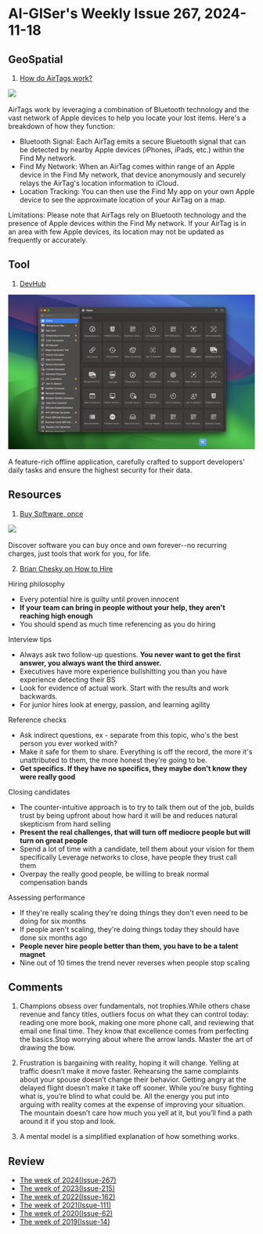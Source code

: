 # AI-GISer's Weekly Issue 267, 2024-11-18

## GeoSpatial

1. [How do AirTags work?](https://blog.bytebytego.com/i/151727523/how-do-airtags-work)

![](https://substackcdn.com/image/fetch/w_1456,c_limit,f_webp,q_auto:good,fl_lossy/https%3A%2F%2Fsubstack-post-media.s3.amazonaws.com%2Fpublic%2Fimages%2F7f0733ba-ee1b-46cf-b5b4-9a8a42610903_1280x1664.gif)

AirTags work by leveraging a combination of Bluetooth technology and the vast network of Apple devices to help you locate your lost items.
Here's a breakdown of how they function:

- Bluetooth Signal: Each AirTag emits a secure Bluetooth signal that can be detected by nearby Apple devices (iPhones, iPads, etc.) within the Find My network.
- Find My Network: When an AirTag comes within range of an Apple device in the Find My network, that device anonymously and securely relays the AirTag's location information to iCloud.
- Location Tracking: You can then use the Find My app on your own Apple device to see the approximate location of your AirTag on a map.

Limitations: Please note that AirTags rely on Bluetooth technology and the presence of Apple devices within the Find My network. If your AirTag is in an area with few Apple devices, its location may not be updated as frequently or accurately.

## Tool

1. [DevHub](https://github.com/jaywcjlove/DevHub)

![](https://github.com/jaywcjlove/DevHub/raw/main/assets/screenshots-1.png)

A feature-rich offline application, carefully crafted to support developers' daily tasks and ensure the highest security for their data.

## Resources

1. [Buy Software, once](https://buyoncesoftware.com/)

![](https://images-1252557999.file.myqcloud.com/uPic/HuYvwg.png)

Discover software you can buy once and own forever--no recurring charges, just tools that work for you, for life.

2. [Brian Chesky on How to Hire](https://x.com/benln/status/1852343618826129684)

Hiring philosophy

- Every potential hire is guilty until proven innocent
- **If your team can bring in people without your help, they aren't reaching high enough**
- You should spend as much time referencing as you do hiring

Interview tips

- Always ask two follow-up questions. **You never want to get the first answer, you always want the third answer.**
- Executives have more experience bullshitting you than you have experience detecting their BS
- Look for evidence of actual work. Start with the results and work backwards.
- For junior hires look at energy, passion, and learning agility

Reference checks

- Ask indirect questions, ex - separate from this topic, who's the best person you ever worked with?
- Make it safe for them to share. Everything is off the record, the more it's unattributed to them, the more honest they're going to be.
- **Get specifics. If they have no specifics, they maybe don't know they were really good**

Closing candidates

- The counter-intuitive approach is to try to talk them out of the job, builds trust by being upfront about how hard it will be and reduces natural skepticism from hard selling
- **Present the real challenges, that will turn off mediocre people but will turn on great people**
- Spend a lot of time with a candidate, tell them about your vision for them specifically Leverage networks to close, have people they trust call them
- Overpay the really good people, be willing to break normal compensation bands

Assessing performance

- If they're really scaling they're doing things they don't even need to be doing for six months
- If people aren't scaling, they're doing things today they should have done six months ago
- **People never hire people better than them, you have to be a talent magnet**
- Nine out of 10 times the trend never reverses when people stop scaling

## Comments

1. Champions obsess over fundamentals, not trophies.While others chase revenue and fancy titles, outliers focus on what they can control today: reading one more book, making one more phone call, and reviewing that email one final time. They know that excellence comes from perfecting the basics.Stop worrying about where the arrow lands. Master the art of drawing the bow.

2. Frustration is bargaining with reality, hoping it will change. Yelling at traffic doesn’t make it move faster. Rehearsing the same complaints about your spouse doesn’t change their behavior. Getting angry at the delayed flight doesn’t make it take off sooner. While you’re busy fighting what is, you’re blind to what could be. All the energy you put into arguing with reality comes at the expense of improving your situation. The mountain doesn’t care how much you yell at it, but you’ll find a path around it if you stop and look.

3. A mental model is a simplified explanation of how something works.

## Review

- [The week of 2024(Issue-267)](../2024/issue-267.md)
- [The week of 2023(Issue-215)](../2023/issue-215.md)
- [The week of 2022(Issue-162)](../2022/issue-162.md)
- [The week of 2021(Issue-111)](../2021/issue-111.md)
- [The week of 2020(Issue-62)](../2020/issue-62.md)
- [The week of 2019(Issue-14)](../2019/issue-14.md)

